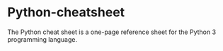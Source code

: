# Python-cheatsheet
The Python cheat sheet is a one-page reference sheet for the Python 3 programming language.
